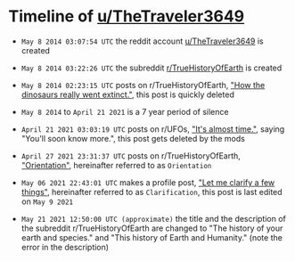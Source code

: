 # Timeline of [u/TheTraveler3649](https://old.reddit.com/user/TheTraveler3649)

- `May 8 2014 03:07:54 UTC` the reddit account [u/TheTraveler3649](https://old.reddit.com/user/TheTraveler3649) is created

- `May 8 2014 03:22:26 UTC` the subreddit [r/TrueHistoryOfEarth](https://old.reddit.com/r/TrueHistoryOfEarth) is created

- `May 8 2014 02:23:15 UTC` posts on r/TrueHistoryOfEarth, ["How the dinosaurs really went extinct."](http://old.reddit.com/r/TrueHistoryOfEarth/comments/250g53/how_the_dinosaurs_really_went_extinct/), this post is quickly deleted

- `May 8 2014` to `April 21 2021` is a 7 year period of silence 

- `April 21 2021 03:03:19 UTC` posts on r/UFOs, ["It's almost time."](https://old.reddit.com/r/UFOs/comments/mv6wwb/its_almost_time/), saying "You'll soon know more.", this post gets deleted by the mods
  
- `April 27 2021 23:31:37 UTC` posts on r/TrueHistoryOfEarth, ["Orientation"](https://old.reddit.com/r/TrueHistoryOfEarth/comments/n01mzm/orientation/), hereinafter referred to as `Orientation`

- `May 06 2021 22:43:01 UTC` makes a profile post, ["Let me clarify a few things"](https://old.reddit.com/user/TheTraveler3649/comments/n6jv4i/let_me_clarify_a_few_things/), hereinafter referred to as `Clarification`, this post is last edited on `May 9 2021`

- `May 21 2021 12:50:00 UTC (approximate)` the title and the description of the subreddit r/TrueHistoryOfEarth are changed to "The history of your earth and species." and "This history of Earth and Humanity." (note the error in the description)
